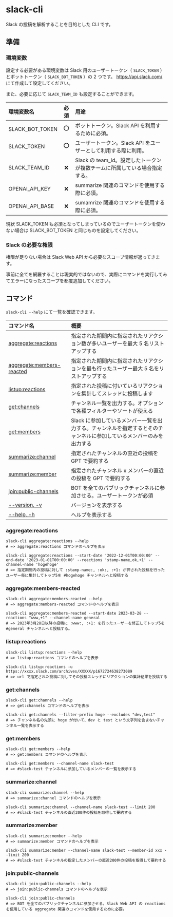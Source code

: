 # slack-cli

Slack の投稿を解析することを目的とした CLI です。

## 準備

### 環境変数

設定する必要がある環境変数は Slack 用のユーザートークン（ `SLACK_TOKEN` ）とボットトークン（ `SLACK_BOT_TOKEN` ）の 2 つです。
https://api.slack.com/ にて作成して設定してください。

また、必要に応じて `SLACK_TEAM_ID` も設定することができます。

| 環境変数名      | 必須 | 用途                                                                       |
| :-------------- | :--: | :------------------------------------------------------------------------- |
| SLACK_BOT_TOKEN |  ⭕  | ボットトークン。Slack API を利用するために必須。                           |
| SLACK_TOKEN     |  ⭕  | ユーザートークン。Slack API をユーザーとして利用する際に利用。             |
| SLACK_TEAM_ID   |  ❌  | Slack の team_id。設定したトークンが複数チームに所属している場合指定する。 |
| OPENAI_API_KEY  |  ❌  | summarize 関連のコマンドを使用する際に必須。                               |
| OPENAI_API_BASE |  ❌  | sumamrize 関連のコマンドを使用する際に必須。                               |

現状 SLACK_TOKEN も必須となってしまっているのでユーザートークンを使わない場合は SLACK_BOT_TOKEN と同じものを設定してください。

### Slack の必要な権限

権限が足りない場合は Slack Web API から必要なスコープ情報が返ってきます。

事前に全てを網羅することは現実的ではないので、実際にコマンドを実行してみてエラーになったスコープを都度追加してください。

## コマンド

`slack-cli --help` にて一覧を確認できます。

| コマンド名                                              | 概要                                                                                                                 |
| :------------------------------------------------------ | :------------------------------------------------------------------------------------------------------------------- |
| [aggregate:reactions](#aggregate:reactions)             | 指定された期間内に指定されたリアクション数が多いユーザーを最大 5 名リストアップする                                  |
| [aggregate:members-reacted](#aggregate:members-reacted) | 指定された期間内に指定されたリアクションを最も行ったユーザー最大 5 名をリストアップする                              |
| [listup:reactions](#listup:reactions)                   | 指定された投稿に付いているリアクションを集計してスレッドに投稿します                                                 |
| [get:channels](#get:channels)                           | チャンネル一覧を出力する。オプションで各種フィルターやソートが使える                                                 |
| [get:members](#get:members)                             | Slack に参加しているメンバー一覧を出力する。チャンネルを指定するとそのチャンネルに参加しているメンバーのみを出力する |
| [summarize:channel](#summarize:channel)                 | 指定されたチャンネルの直近の投稿を GPT で要約する                                                                    |
| [summarize:member](#summarize:member)                   | 指定されたチャンネル x メンバーの直近の投稿を GPT で要約する                                                         |
| [join:public-channels](#join:public-channels)           | BOT を全てのパブリックチャンネルに参加させる。ユーザートークンが必須                                                 |
| [--version, -v](#version)                               | バージョンを表示する                                                                                                 |
| [--help, -h](#help)                                     | ヘルプを表示する                                                                                                     |

### aggregate:reactions

```
slack-cli aggregate:reactions --help
# => aggregate:reactions コマンドのヘルプを表示

slack-cli aggregate:reactions --start-date '2022-12-01T00:00:00' --end-date '2023-01-01T00:00:00' --reactions 'stamp-name,ok,+1' --channel-name 'hogehoge'
# => 指定期間内の投稿に対して :stamp-name:, :ok:, :+1: が押された投稿を行ったユーザー毎に集計してトップ5を #hogehoge チャンネルへと投稿する
```

### aggregate:members-reacted

```
slack-cli aggregate:members-reacted --help
# => aggregate:members-reacted コマンドのヘルプを表示

slack-cli aggregate:members-reacted --start-date 2023-03-28 --reactions "www,+1" --channel-name general
# => 2023年3月28日以降の投稿に :www:, :+1: を行ったユーザーを修正してトップ5を #general チャンネルへと投稿する。

```

### listup:reactions

```
slack-cli listup:reactions --help
# => listup:reactions コマンドのヘルプを表示

slack-cli listup:reactions -u https://xxxx.slack.com/archives/XXXXX/p1672724638273089
# => url で指定された投稿に対してその投稿スレッドにリアクションの集計結果を投稿する
```

### get:channels

```
slack-cli get:channels --help
# => get:channels コマンドのヘルプを表示

slack-cli get:channels --filter-prefix hoge --excludes "dev,test"
# => チャンネル名の先頭に hoge が付いて、dev と test という文字列を含まないチャンネル一覧を表示する
```

### get:members

```
slack-cli get:members --help
# => get:members コマンドのヘルプを表示

slack-cli get:members --channel-name slack-test
# => #slack-test チャンネルに参加しているメンバーの一覧を表示する
```

### summarize:channel

```
slack-cli summarize:channel --help
# => summarize:channel コマンドのヘルプを表示

slack-cli summarize:channel --channel-name slack-test --limit 200
# => #slack-test チャンネルの直近200件の投稿を取得して要約する
```

### summarize:member

```
slack-cli summarize:member --help
# => summarize:member コマンドのヘルプを表示

slack-cli summarize:member --channel-name slack-test --member-id xxx --limit 200
# => #slack-test チャンネルの指定したメンバーの直近200件の投稿を取得して要約する
```

### join:public-channels

```
slack-cli join:public-channels --help
# => join:public-channels コマンドのヘルプを表示

slack-cli join:public-channels
# => BOT を全てのパブリックチャンネルに参加させる。Slack Web API の reactions を使用している aggregate 関連のコマンドを使用するために必要。
```
